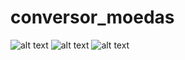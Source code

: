 # conversor_moedas

![alt text](https://github.com/ClaytonAndrade/conversos_moedas/blob/master/screen/sreen1.jpeg)
![alt text](https://github.com/ClaytonAndrade/conversos_moedas/blob/master/screen/sreen2.jpeg)
![alt text](https://github.com/ClaytonAndrade/conversos_moedas/blob/master/screen/sreen3.jpeg)

